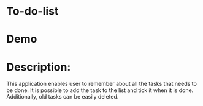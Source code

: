 # To-do-list

# Demo

# Description:
This application enables user to remember about all the tasks that needs to be done. It is possible to add the task to the list and tick it when it is done. Additionally, old tasks can be easily deleted.

